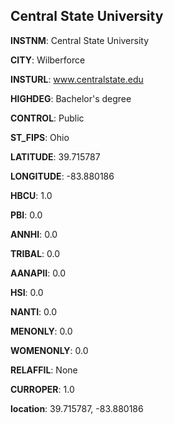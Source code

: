 
Central State University
---
**INSTNM**: Central State University

**CITY**: Wilberforce

**INSTURL**: www.centralstate.edu

**HIGHDEG**: Bachelor's degree

**CONTROL**: Public

**ST_FIPS**: Ohio

**LATITUDE**: 39.715787

**LONGITUDE**: -83.880186

**HBCU**: 1.0

**PBI**: 0.0

**ANNHI**: 0.0

**TRIBAL**: 0.0

**AANAPII**: 0.0

**HSI**: 0.0

**NANTI**: 0.0

**MENONLY**: 0.0

**WOMENONLY**: 0.0

**RELAFFIL**: None

**CURROPER**: 1.0

**location**: 39.715787, -83.880186